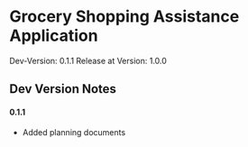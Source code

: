 # Grocery Shopping Assistance Application
Dev-Version: 0.1.1
Release at Version: 1.0.0

## Dev Version Notes
#### 0.1.1
- Added planning documents
